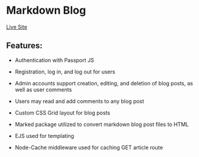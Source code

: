 # Markdown Blog

[Live Site](https://alexcurran-blog.herokuapp.com/)

## Features:

* Authentication with Passport JS

* Registration, log in, and log out for users

* Admin accounts support creation, editing, and deletion of blog posts, as well as user comments

* Users may read and add comments to any blog post

* Custom CSS Grid layout for blog posts

* Marked package utilized to convert markdown blog post files to HTML

* EJS used for templating

* Node-Cache middleware used for caching GET article route